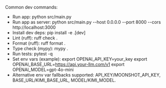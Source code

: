 Common dev commands:
- Run app: python src/main.py
- Run app as server: python src/main.py --host 0.0.0.0 --port 8000 --cors http://localhost:3000
- Install dev deps: pip install -e .[dev]
- Lint (ruff): ruff check .
- Format (ruff): ruff format .
- Type check (mypy): mypy .
- Run tests: pytest -q
- Set env vars (example):
  export OPENAI_API_KEY=your_key
  export OPENAI_BASE_URL=https://api.your-llm.com/v1
  export OPENAI_MODEL=gpt-4o-mini
- Alternative env var fallbacks supported: API_KEY/MOONSHOT_API_KEY, BASE_URL/KIMI_BASE_URL, MODEL/KIMI_MODEL.